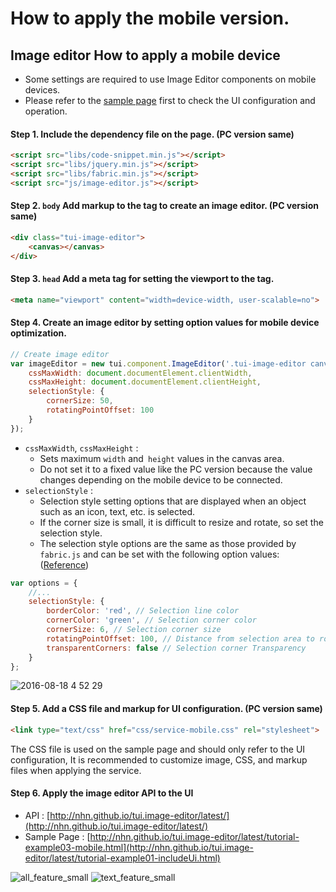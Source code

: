 # How to apply the mobile version.

## Image editor How to apply a mobile device

- Some settings are required to use Image Editor components on mobile devices.
- Please refer to the [sample page](http://nhn.github.io/tui.image-editor/latest/tutorial-example03-mobile.html) first to check the UI configuration and operation.
 
#### Step 1. Include the dependency file on the page. (PC version same)

```html
<script src="libs/code-snippet.min.js"></script>
<script src="libs/jquery.min.js"></script>
<script src="libs/fabric.min.js"></script>
<script src="js/image-editor.js"></script>
```

#### Step 2. `body` Add markup to the tag to create an image editor. (PC version same)

```html
<div class="tui-image-editor">
    <canvas></canvas>
</div>
```

#### Step 3. `head` Add a meta tag for setting the viewport to the tag.

```html
<meta name="viewport" content="width=device-width, user-scalable=no">
```

#### Step 4. Create an image editor by setting option values for mobile device optimization.

```js
// Create image editor
var imageEditor = new tui.component.ImageEditor('.tui-image-editor canvas', {
    cssMaxWidth: document.documentElement.clientWidth,
    cssMaxHeight: document.documentElement.clientHeight,
    selectionStyle: {
        cornerSize: 50,
        rotatingPointOffset: 100
    }
});
```

- `cssMaxWidth`, `cssMaxHeight` :
  * Sets maximum `width` and` height` values in the canvas area.
  * Do not set it to a fixed value like the PC version because the value changes depending on the mobile device to be connected.
- `selectionStyle` :
  * Selection style setting options that are displayed when an object such as an icon, text, etc. is selected.
  * If the corner size is small, it is difficult to resize and rotate, so set the selection style.
  * The selection style options are the same as those provided by `fabric.js` and can be set with the following option values: ([Reference](http://fabricjs.com/customization))
  
```js
var options = {
    //...
    selectionStyle: {
        borderColor: 'red', // Selection line color
        cornerColor: 'green', // Selection corner color
        cornerSize: 6, // Selection corner size
        rotatingPointOffset: 100, // Distance from selection area to rotation corner
        transparentCorners: false // Selection corner Transparency
    }
};
```
![2016-08-18 4 52 29](https://cloud.githubusercontent.com/assets/18183560/17766120/86f7c3fc-6564-11e6-86d7-554e8e946843.png)


#### Step 5. Add a CSS file and markup for UI configuration. (PC version same)

```html
<link type="text/css" href="css/service-mobile.css" rel="stylesheet">
```
>
The CSS file is used on the sample page and should only refer to the UI configuration,
It is recommended to customize image, CSS, and markup files when applying the service.


#### Step 6. Apply the image editor API to the UI

- API : [http://nhn.github.io/tui.image-editor/latest/](http://nhn.github.io/tui.image-editor/latest/)
- Sample Page : [http://nhn.github.io/tui.image-editor/latest/tutorial-example03-mobile.html](http://nhn.github.io/tui.image-editor/latest/tutorial-example01-includeUi.html)

![all_feature_small](https://cloud.githubusercontent.com/assets/18183560/17803706/034ea17c-6633-11e6-914d-6602d12888f9.gif)
![text_feature_small](https://cloud.githubusercontent.com/assets/18183560/17803707/03530636-6633-11e6-8c03-cd5523716b9b.gif)

